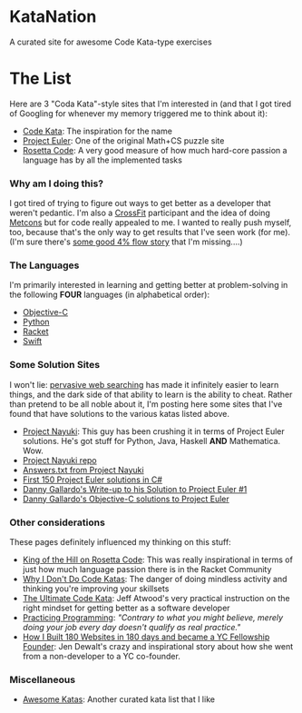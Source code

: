 # KataNation
A curated site for awesome Code Kata-type exercises

# The List

Here are 3 "Coda Kata"-style sites that I'm interested in (and that I got tired of Googling for whenever my memory triggered me to think about it):

- [Code Kata](http://codekata.com): The inspiration for the name
- [Project Euler](https://projecteuler.net/): One of the original Math+CS puzzle site
- [Rosetta Code](http://rosettacode.org/wiki/Rosetta_Code): A very good measure of how much hard-core passion a language has by all the implemented tasks

### Why am I doing this? 

I got tired of trying to figure out ways to get better as a developer that weren't pedantic. I'm also a [CrossFit](https://crossfit.com) participant and the idea of doing [Metcons](http://www.mensfitness.com/training/build-muscle/what-wod-decoding-language-crossfit) but for code really appealed to me. I wanted to really push myself, too, because that's the only way to get results that I've seen work (for me). (I'm sure there's [some good 4% flow story](http://www.flowgenomeproject.com) that I'm missing....)

### The Languages

I'm primarily interested in learning and getting better at problem-solving in the following **FOUR** languages (in alphabetical order):

- [Objective-C](https://developer.apple.com/library/content/documentation/Cocoa/Conceptual/ProgrammingWithObjectiveC/Introduction/Introduction.html)
- [Python](https://www.python.org)
- [Racket](http://racket-lang.org)
- [Swift](https://swift.org)

### Some Solution Sites

I won't lie: [pervasive web searching](https://www.google.com/search?q=project+euler+solutions&oq=project+euler+solutions) has made it infinitely easier to learn things, and the dark side of that ability to learn is the ability to cheat. Rather than pretend to be all noble about it, I'm posting here some sites that I've found that have solutions to the various katas listed above.

- [Project Nayuki](https://www.nayuki.io/page/project-euler-solutions): This guy has been crushing it in terms of Project Euler solutions. He's got stuff for Python, Java, Haskell **AND** Mathematica. Wow.
- [Project Nayuki repo](https://github.com/nayuki/Project-Euler-solutions)
- [Answers.txt from Project Nayuki](https://github.com/nayuki/Project-Euler-solutions/blob/master/Answers.txt)
- [First 150 Project Euler solutions in C#](http://www.mathblog.dk/project-euler-solutions/)
- [Danny Gallardo's Write-up to his Solution to Project Euler #1](https://dannygtech.wordpress.com/2014/05/20/project-euler-objective-c-solutions/)
- [Danny Gallardo's Objective-C solutions to Project Euler](https://github.com/dgallardo01/Project-Euler-Objective-C-Solutions)

### Other considerations

These pages definitely influenced my thinking on this stuff:

- [King of the Hill on Rosetta Code](https://blog.racket-lang.org/2015/05/king-of-the-hill-on-rosetta-code.html): This was really inspirational in terms of just how much language passion there is in the Racket Community
- [Why I Don't Do Code Katas](https://hackhands.com/dont-code-katas/): The danger of doing mindless activity and thinking you're improving your skillsets
- [The Ultimate Code Kata](https://blog.codinghorror.com/the-ultimate-code-kata/): Jeff Atwood's very practical instruction on the right mindset for getting better as a software developer
- [Practicing Programming](https://sites.google.com/site/steveyegge2/practicing-programming): *"Contrary to what you might believe, merely doing your job every day doesn't qualify as real practice."*
- [How I Built 180 Websites in 180 days and became a YC Fellowship Founder](https://zube.io/blog/how-i-built-180-websites-in-180-days-and-became-a-yc-fellowship-founder/): Jen Dewalt's crazy and inspirational story about how she went from a non-developer to a YC co-founder.

### Miscellaneous

- [Awesome Katas](https://github.com/gamontalvo/awesome-katas): Another curated kata list that I like